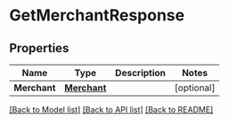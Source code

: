 # GetMerchantResponse

## Properties

Name | Type | Description | Notes
------------ | ------------- | ------------- | -------------
**Merchant** | [**Merchant**](Merchant.md) |  | [optional] 

[[Back to Model list]](../README.md#documentation-for-models) [[Back to API list]](../README.md#documentation-for-api-endpoints) [[Back to README]](../README.md)


